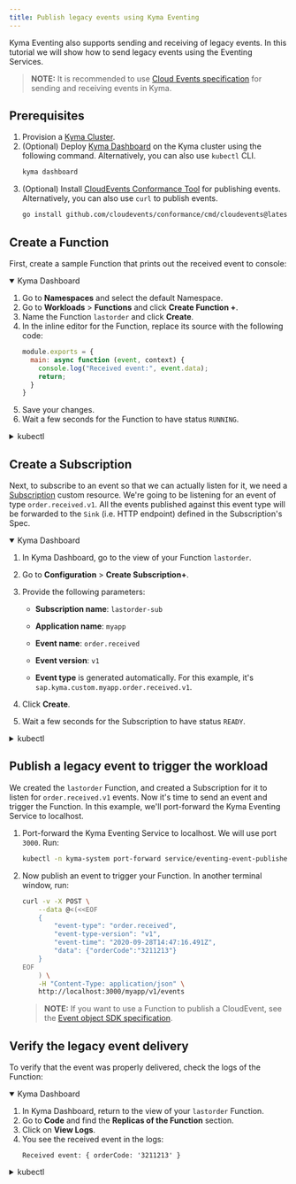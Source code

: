 ```yaml
---
title: Publish legacy events using Kyma Eventing
---
```


Kyma Eventing also supports sending and receiving of legacy events. In this tutorial we will show how to send legacy events using the Eventing Services.

> **NOTE:** It is recommended to use [Cloud Events specification](https://cloudevents.io/) for sending and receiving events in Kyma.

## Prerequisites

1. Provision a [Kyma Cluster](01-quick-install.md).
2. (Optional) Deploy [Kyma Dashboard](../01-overview/main-areas/ui/ui-01-gui.md) on the Kyma cluster using the following command. Alternatively, you can also use `kubectl` CLI.
   ```bash
   kyma dashboard
   ```
3. (Optional) Install [CloudEvents Conformance Tool](https://github.com/cloudevents/conformance) for publishing events. Alternatively, you can also use `curl` to publish events.
   ```bash
   go install github.com/cloudevents/conformance/cmd/cloudevents@latest
   ```

## Create a Function

First, create a sample Function that prints out the received event to console:

<div tabs name="Deploy a Function" group="trigger-workload">
  <details open>
  <summary label="Kyma Dashboard">
  Kyma Dashboard
  </summary>

1. Go to **Namespaces** and select the default Namespace.
2. Go to **Workloads** > **Functions** and click **Create Function +**.
3. Name the Function `lastorder` and click **Create**.
4. In the inline editor for the Function, replace its source with the following code:
    ```js
    module.exports = {
      main: async function (event, context) {
        console.log("Received event:", event.data);
        return;
      } 
    }
    ```
5. Save your changes.
6. Wait a few seconds for the Function to have status `RUNNING`.

  </details>
  <details>
  <summary label="kubectl">
  kubectl
  </summary>

Run:

```bash
cat <<EOF | kubectl apply -f -
  apiVersion: serverless.kyma-project.io/v1alpha1
  kind: Function
  metadata:
    labels:
      serverless.kyma-project.io/build-resources-preset: local-dev
      serverless.kyma-project.io/function-resources-preset: S
      serverless.kyma-project.io/replicas-preset: S
    name: lastorder
    namespace: default
  spec:
    deps: '{ "dependencies": {}}'
    maxReplicas: 1
    minReplicas: 1
    source: |
      module.exports = {
        main: async function (event, context) {
          console.log("Received event:", event.data);
          return; 
        } 
      }
EOF
```

If the resources were created successfully, the command returns this message:

```bash
function.serverless.kyma-project.io/lastorder created
```

To check the Function status, run:

```bash
kubectl get functions -n default lastorder
```

> **NOTE:** You might need to wait a few seconds for the Function to be ready.

  </details>
</div>

## Create a Subscription

Next, to subscribe to an event so that we can actually listen for it, we need a [Subscription](../05-technical-reference/00-custom-resources/evnt-01-subscription.md) custom resource. We're going to be listening for an event of type `order.received.v1`.
All the events published against this event type will be forwarded to the `Sink` (i.e. HTTP endpoint) defined in the Subscription's Spec.

<div tabs name="Create a Subscription" group="trigger-workload">
  <details open>
  <summary label="Kyma Dashboard">
  Kyma Dashboard
  </summary>

1. In Kyma Dashboard, go to the view of your Function `lastorder`.
2. Go to **Configuration** > **Create Subscription+**.
3. Provide the following parameters:
   - **Subscription name**: `lastorder-sub`
   - **Application name**: `myapp`
   - **Event name**: `order.received`
   - **Event version**: `v1`

   - **Event type** is generated automatically. For this example, it's `sap.kyma.custom.myapp.order.received.v1`.

4. Click **Create**.
5. Wait a few seconds for the Subscription to have status `READY`.

  </details>
  <details>
  <summary label="kubectl">
  kubectl
  </summary>

Run:
```bash
cat <<EOF | kubectl apply -f -
   apiVersion: eventing.kyma-project.io/v1alpha1
   kind: Subscription
   metadata:
     name: lastorder-sub
     namespace: default
   spec:
     filter:
       filters:
       - eventSource:
           property: source
           type: exact
           value: ""
         eventType:
           property: type
           type: exact
           value: sap.kyma.custom.myapp.order.received.v1
     sink: http://lastorder.default.svc.cluster.local
EOF
```

To check that the Subscription was created and is ready, run:
```bash
kubectl get subscriptions lastorder-sub -o=jsonpath="{.status.ready}"
```

The operation was successful if the returned status says `true`.

  </details>
</div>

## Publish a legacy event to trigger the workload

We created the `lastorder` Function, and created a Subscription for it to listen for `order.received.v1` events. Now it's time to send an event and trigger the Function. In this example, we'll port-forward the Kyma Eventing Service to localhost.

1. Port-forward the Kyma Eventing Service to localhost. We will use port `3000`. Run:
   ```bash
   kubectl -n kyma-system port-forward service/eventing-event-publisher-proxy 3000:80
   ```
2. Now publish an event to trigger your Function. In another terminal window, run:

   ```bash
   curl -v -X POST \
       --data @<(<<EOF
       {
           "event-type": "order.received",
           "event-type-version": "v1",
           "event-time": "2020-09-28T14:47:16.491Z",
           "data": {"orderCode":"3211213"}
       }
   EOF
       ) \
       -H "Content-Type: application/json" \
       http://localhost:3000/myapp/v1/events
   ```

   > **NOTE:** If you want to use a Function to publish a CloudEvent, see the [Event object SDK specification](../../05-technical-reference/svls-08-function-specification.md#event-object-sdk).

## Verify the legacy event delivery

To verify that the event was properly delivered, check the logs of the Function:

<div tabs name="Verify the event delivery" group="trigger-workload">
  <details open>
  <summary label="Kyma Dashboard">
  Kyma Dashboard
  </summary>

1. In Kyma Dashboard, return to the view of your `lastorder` Function.
2. Go to **Code** and find the **Replicas of the Function** section.
3. Click on **View Logs**.
4. You see the received event in the logs:
   ```
   Received event: { orderCode: '3211213' }
   ```

</details>
  <details>
  <summary label="kubectl">
  kubectl
  </summary>
Run: 

```bash
kubectl logs -f -n default \
  $(kubectl get pod \
    --field-selector=status.phase==Running \
    -l serverless.kyma-project.io/function-name=lastorder \
    -o jsonpath="{.items[0].metadata.name}")
```

You see the received event in the logs:
```
Received event: { orderCode: '3211213' }
```

  </details>
</div>
